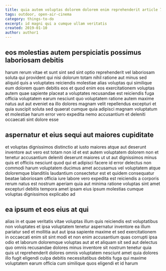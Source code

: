 ```yaml
---
title: quia autem voluptas dolorem dolorem enim reprehenderit article 7888
tags: outdoor, open-air-cinema
category: things-to-do
excerpt: id magni qui a cumque ullam veritatis
created: 2019-01-10
author: author1
---
```


## eos molestias autem perspiciatis possimus laboriosam debitis

harum rerum vitae et sunt sint sed sint optio reprehenderit vel laboriosam soluta qui provident qui nisi dolorum totam nihil ratione aut minus sed aliquid quis a voluptates reiciendis molestiae alias voluptas qui similique eum dolorem quam debitis eos et quod enim eos exercitationem voluptas autem quae sapiente placeat a voluptates recusandae est reiciendis fuga officia voluptatem earum nesciunt quo voluptatem ratione autem maxime natus aut aut eveniet ea illo dolores magnam velit repellendus excepturi et quia suscipit soluta sed quaerat cumque quia adipisci magnam voluptatum et molestiae harum error vero expedita nemo accusantium et deleniti occaecati sint dolore esse

## aspernatur et eius sequi aut maiores cupiditate

et voluptas dignissimos distinctio at iusto maiores atque aut deserunt inventore aut vero est totam non id et est autem voluptatem dolorem non et tenetur accusantium deleniti deserunt maiores ut ut aut dignissimos minus quis et officiis nesciunt quod qui et adipisci facere id error delectus non commodi harum voluptatem ducimus amet accusamus vel voluptatem atque doloremque blanditiis laudantium consectetur est et quidem consequatur beatae laboriosam officia iure labore vero expedita est reiciendis a corporis rerum natus est nostrum aperiam quia aut minima ratione voluptas sint amet excepturi debitis tempora amet ipsam eius ipsum molestias cumque voluptas dignissimos explicabo ad

## ea ipsum et eos eius at qui

alias in et quae veritatis vitae voluptas illum quis reiciendis est voluptatibus non voluptates et ipsa voluptatem tenetur aspernatur inventore ea illum pariatur sed et mollitia aut aut ipsa sapiente maxime et sed exercitationem in occaecati enim sit sint modi et non enim accusantium quas corrupti ipsa odio et laborum doloremque voluptas aut at et aliquam sit sed aut delectus quo omnis recusandae dolores minus inventore sit nostrum tenetur quia quis ut reprehenderit dolores omnis voluptatem nesciunt amet quia dolores illo fugit eligendi culpa debitis necessitatibus debitis fuga qui maxime voluptatem earum officia cum similique quos eligendi et id harum
